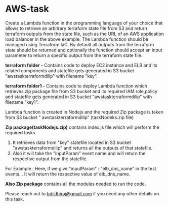 # AWS-task

Create a Lambda function in the programming language of your choice that allows to retrieve an
arbitrary terraform state file from S3 and return terraform outputs from the state file, such as the URL
of an AWS application load balancer in the above example. The Lambda function should be managed
using Terraform IaC. By default all outputs from the terraform state should be returned and optionally
the function should accept an input parameter to return a specific output from the terraform state
file.

**terraform folder -** Contains code to deploy EC2 instance and ELB and its related components and statefile gets generated in S3 bucket "awstaskterraformdilip" with filename "key".

**terraform folder1 -** Contains code to deploy Lambda function which retrieves zip package file from S3 bucket and its required IAM role,policy and statefile gets generated in S3 bucket "awstaskterraformdilip" with filename "key1".

Lambda function is created in Nodejs and the required Zip package is taken from S3 bucket " awstaskterraformdilip" (taskNodeks.zip file)

**Zip package(taskNodejs.zip)** contains index.js file which will perform the required tasks. 
1. It retrieves data from "key" statefile located in S3 bucket "awstaskterraformdilip" and returns all the outputs of that statefile.
2. Also it will take the "inputParam" event name and will return the respective output from the statefile.

For Example : Here, if we give "inputParam" : "elb_dns_name" in the test events... It will return the respective value of elb_dns_name.

**Also Zip package** contains all the modules needed to run the code.

Please reach out to bdildhiraj@gmail.com if you need any other details on this task.

